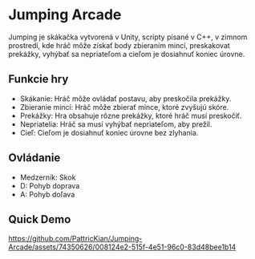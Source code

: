 # Jumping Arcade

Jumping je skákačka vytvorená v Unity, scripty písané v C++, v zimnom prostredí, kde hráč môže získať body zbieraním mincí, preskakovat prekážky, vyhýbať sa nepriateľom a cieľom je dosiahnuť koniec úrovne.

## Funkcie hry

- Skákanie: Hráč môže ovládať postavu, aby preskočila prekážky.
- Zbieranie mincí: Hráč môže zbierať mince, ktoré zvyšujú skóre.
- Prekážky: Hra obsahuje rôzne prekážky, ktoré hráč musí preskočiť.
- Nepriatelia: Hráč sa musí vyhýbať nepriateľom, aby prežil.
- Cieľ: Cieľom je dosiahnuť koniec úrovne bez zlyhania.

## Ovládanie

- Medzerník: Skok
- D: Pohyb doprava
- A: Pohyb doľava



## Quick Demo

https://github.com/PattricKian/Jumping-Arcade/assets/74350626/008124e2-515f-4e51-96c0-83d48bee1b14


